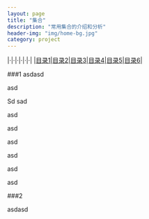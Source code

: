```yaml
---
layout: page
title: "集合"
description: "常用集合的介绍和分析"
header-img: "img/home-bg.jpg"
category: project
---
```

|·|·|·|·|·|·|
|[目录1](#1)|[目录2](#2)|[目录3](#3)|[目录4](#1)|[目录5](#5)|[目录6](#6)|


###1
asdasd

asd

Sd sad

asd

asd

asd

asd

asd

asd

###2

asdasd
